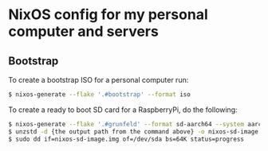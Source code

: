 # NixOS config for my personal computer and servers

## Bootstrap
To create a bootstrap ISO for a personal computer run:
```bash
$ nixos-generate --flake '.#bootstrap' --format iso
```

To create a ready to boot SD card for a RaspberryPi, do the following:
```bash
$ nixos-generate --flake '.#grunfeld' --format sd-aarch64 --system aarch64-linux
$ unzstd -d {the output path from the command above} -o nixos-sd-image.img
$ sudo dd if=nixos-sd-image.img of=/dev/sda bs=64K status=progress
```
